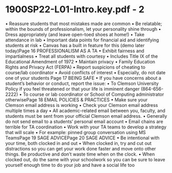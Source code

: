 # 1900SP22-L01-Intro.key.pdf - 2

• Reassure students that most mistakes made are common
• Be relatable; within the bounds of professionalism, let your personality shine through
• Dress appropriately (and leave open-toed shoes at home!)
• Take attendance in lab
• Important data points for financial aid and identifying students at risk
• Canvas has a built in feature for this (demo later today)Page 16
PROFESSIONALISM AS A TA
• Exhibit fairness and impartialness
• Treat all students with courtesy
• Includes Title IX of the Educational Amendment of 1972
• Maintain privacy
• Family Education Rights and Privacy Act (FERPA)
• Report suspicions of cheating to course/lab coordinator
• Avoid conflicts of interest
• Especially, do not date one of your students Page 17
BEING SAFE
• If you have concerns about a student’s behavior or conduct, report the issue:
• To Clemson University Policy if you feel threatened or that your life is 
imminent danger (864-656-2222)
• To course or lab coordinator or School of Computing administrator otherwisePage 18
EMAIL POLICIES & PRACTICES
• Make sure your Clemson email address is working
• Check your Clemson email address multiple times a day
• All academic-related email between you, faculty, and students must be sent from your 
official Clemson email address.
• Generally do not send email to a students’ personal email account
• Email chains are terrible for TA coordination
• Work with your TA teams to develop a strategy that will scale
• For example: pinned group conversation using MS TeamsPage 19
SAGE ADVICEPage 20
SAGE ADVICE
• Be intentional with your time, both clocked in and out
• When clocked in, try and cut out distractions so you can get your work done faster and move 
onto other things. Be productive and don’t waste time when on the clock.
• When clocked out, do the same with your schoolwork so you can be sure to leave yourself 
enough time to do your job and have a social life too